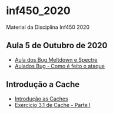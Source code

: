 # inf450_2020
Material da Disciplina Inf450 2020

## Aula 5 de Outubro de 2020
* [Aula dos Bug Meltdown e Spectre](https://drive.google.com/open?id=1bPorn7fVJxslAESft6N3YLrZ2u54cflm)
* [Aulados Bug - Como é feito o ataque](https://drive.google.com/open?id=1LD3VTrmsorvy5ZmfdQJRmqJUUD2m3efi)

## Introdução a Cache
* [Introdução as Caches](https://drive.google.com/open?id=170T8TLomeGdylK6lXMIh_jathqdl8SRs)
* [Exercicio 3.1 de Cache - Parte I](https://drive.google.com/open?id=1mhqM9hmuUk8u-NrQ9NjfF8t8K1NirqDX)

